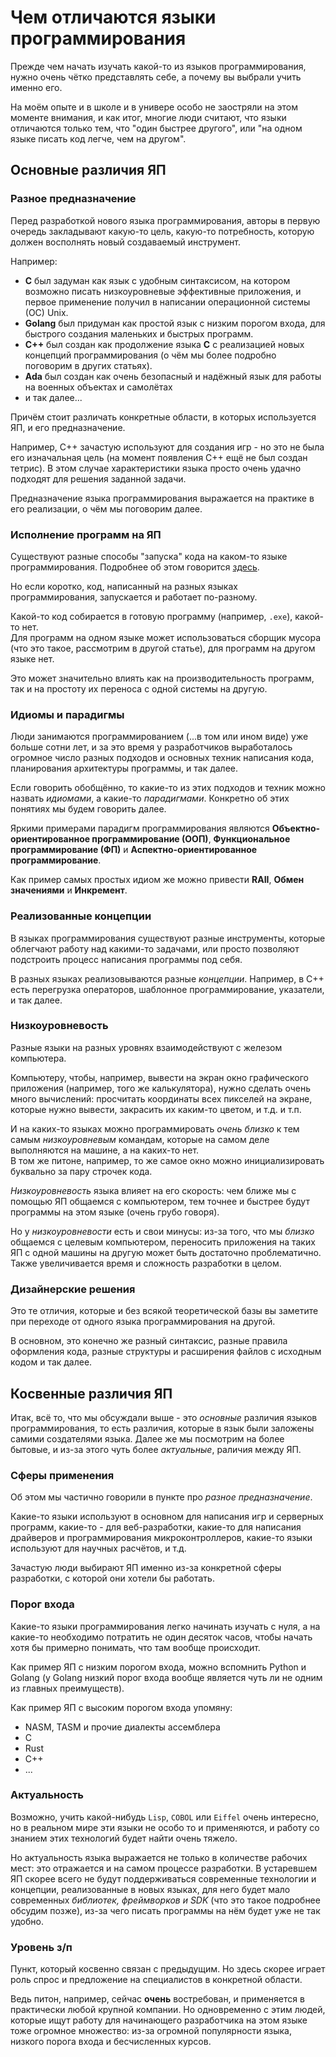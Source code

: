 # Чем отличаются языки программирования

Прежде чем начать изучать какой-то из языков программирования, нужно очень чётко представлять себе, а почему вы выбрали учить именно его.

На моём опыте и в школе и в универе особо не заостряли на этом моменте внимания, и как итог, многие люди считают, что языки отличаются только тем, что "один быстрее другого", или "на одном языке писать код легче, чем на другом".

## Основные различия ЯП 
### Разное предназначение
Перед разработкой нового языка программирования, авторы в первую очередь закладывают какую-то цель, какую-то потребность, которую должен восполнять новый создаваемый инструмент.

Например:
- **C** был задуман как язык с удобным синтаксисом, на котором возможно писать низкоуровневые эффективные приложения, и первое применение получил в написании операционной системы (ОС) Unix.
- **Golang** был придуман как простой язык с низким порогом входа, для быстрого создания маленьких и быстрых программ.
- **С++** был создан как продолжение языка **C** с реализацией новых концепций программирования (о чём мы более подробно поговорим в других статьях).
- **Ada** был создан как очень безопасный и надёжный язык для работы на военных объектах и самолётах
- и так далее...

Причём стоит различать конкретные области, в которых используется ЯП, и его предназначение.  

Например, С++ зачастую используют для создания игр - но это не была его изначальная цель (на момент появления C++ ещё не был создан тетрис). В этом случае характеристики языка просто очень удачно подходят для решения заданной задачи.

Предназначение языка программирования выражается на практике в его реализации, о чём мы поговорим далее.
### Исполнение программ на ЯП
Существуют разные способы "запуска" кода на каком-то языке программирования. Подробнее об этом говорится [здесь](https://dj1vs.github.io/cpp-course/book/language_processors.html).

Но если коротко, код, написанный на разных языках программирования, запускается и работает по-разному.

Какой-то код собирается в готовую программу (например, `.exe`), какой-то нет.  
Для программ на одном языке может использоваться сборщик мусора (что это такое, рассмотрим в другой статье), для программ на другом языке нет.

Это может значительно влиять как на производительность программ, так и на простоту их переноса с одной системы на другую.

### Идиомы и парадигмы
Люди занимаются программированием (...в том или ином виде) уже больше сотни лет, и за это время у разработчиков выработалось огромное число разных подходов и основных техник написания кода, планирования архитектуры программы, и так далее.

Если говорить обобщённо, то какие-то из этих подходов и техник можно назвать *идиомами*, а какие-то *парадигмами*. Конкретно об этих понятиях мы будем говорить далее.

Яркими примерами парадигм программирования являются **Объектно-ориентированное программирование (ООП)**, **Функциональное программирование (ФП)** и **Аспектно-ориентированное программирование**.

Как пример самых простых идиом же можно привести **RAII**, **Обмен значениями** и **Инкремент**.

### Реализованные концепции
В языках программирования существуют разные инструменты, которые облегчают работу над какими-то задачами, или просто позволяют подстроить процесс написания программы под себя.  

В разных языках реализовываются разные *концепции*. Например, в C++ есть перегрузка операторов, шаблонное программирование, указатели, и так далее.

### Низкоуровневость
Разные языки на разных уровнях взаимодействуют с железом компьютера.

Компьютеру, чтобы, например, вывести на экран окно графического приложения (например, того же калькулятора), нужно сделать очень много вычислений: просчитать координаты всех пикселей на экране, которые нужно вывести, закрасить их каким-то цветом, и т.д. и т.п.

И на каких-то языках можно программировать *очень близко* к тем самым *низкоуровневым* командам, которые на самом деле выполняются на машине, а на каких-то нет.  
В том же питоне, например, то же самое окно можно инициализировать буквально за пару строчек кода.

*Низкоуровневость* языка влияет на его скорость: чем ближе мы с помощью ЯП общаемся с компьютером, тем точнее и быстрее будут программы на этом языке (очень грубо говоря).

Но у *низкоуровневости* есть и свои минусы: из-за того, что мы *близко* общаемся с целевым компьютером, переносить приложения на таких ЯП с одной машины на другую может быть достаточно проблематично. Также увеличивается время и сложность разработки в целом.
### Дизайнерские решения
Это те отличия, которые и без всякой теоретической базы вы заметите при переходе от одного языка программирования на другой.

В основном, это конечно же разный синтаксис, разные правила оформления кода, разные структуры и расширения файлов с исходным кодом и так далее.

## Косвенные различия ЯП
Итак, всё то, что мы обсуждали выше - это *основные* различия языков программирования, то есть различия, которые в язык были заложены самими создателями языка. Далее же мы посмотрим на более бытовые, и из-за этого чуть более *актуальные*, раличия между ЯП.

### Сферы применения
Об этом мы частично говорили в пункте про *разное предназначение*.

Какие-то языки используют в основном для написания игр и серверных программ, какие-то - для веб-разработки, какие-то для написания драйверов и программирования микроконтроллеров, какие-то языки используют для научных расчётов, и т.д. 

Зачастую люди выбирают ЯП именно из-за конкретной сферы разработки, с которой они хотели бы работать.

### Порог входа
Какие-то языки программирования легко начинать изучать с нуля, а на какие-то необходимо потратить не один десяток часов, чтобы начать хотя бы примерно понимать, что там вообще происходит.

Как пример ЯП с низким порогом входа, можно вспомнить Python и Golang (у Golang низкий порог входа вообще является чуть ли не одним из главных преимуществ).

Как пример ЯП с высоким порогом входа упомяну:
- NASM, TASM и прочие диалекты ассемблера
- C
- Rust
- С++
- ...

### Актуальность
Возможно, учить какой-нибудь `Lisp`, `COBOL` или `Eiffel` очень интересно, но в реальном мире эти языки не особо то и применяются, и работу со знанием этих технологий будет найти очень тяжело.

Но актуальность языка выражается не только в количестве рабочих мест: это отражается и на самом процессе разработки. В устаревшем ЯП скорее всего не будут поддерживаться современные технологии и концепции, реализованные в новых языках, для него будет мало современных *библиотек, фреймворков и SDK* (что это такое подробнее обсудим позже), из-за чего писать программы на нём будет уже не так удобно.

### Уровень з/п
Пункт, который косвенно связан с предыдущим. Но здесь скорее играет роль спрос и предложение на специалистов в конкретной области.

Ведь питон, например, сейчас **очень** востребован, и применяется в практически любой крупной компании. Но одновременно с этим людей, которые ищут работу для начинающего разработчика на этом языке тоже огромное множество: из-за огромной популярности языка, низкого порога входа и бесчисленных курсов.